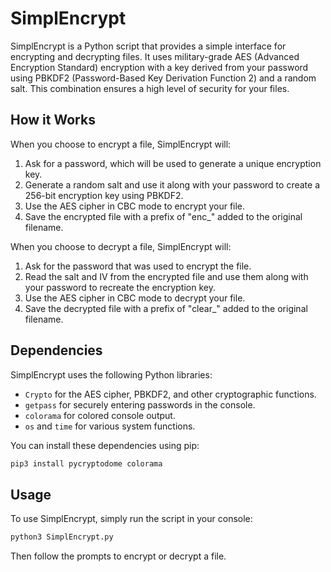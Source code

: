 # SimplEncrypt

SimplEncrypt is a Python script that provides a simple interface for encrypting and decrypting files. It uses military-grade AES (Advanced Encryption Standard) encryption with a key derived from your password using PBKDF2 (Password-Based Key Derivation Function 2) and a random salt. This combination ensures a high level of security for your files.

## How it Works

When you choose to encrypt a file, SimplEncrypt will:

1. Ask for a password, which will be used to generate a unique encryption key.
2. Generate a random salt and use it along with your password to create a 256-bit encryption key using PBKDF2.
3. Use the AES cipher in CBC mode to encrypt your file.
4. Save the encrypted file with a prefix of "enc_" added to the original filename.

When you choose to decrypt a file, SimplEncrypt will:

1. Ask for the password that was used to encrypt the file.
2. Read the salt and IV from the encrypted file and use them along with your password to recreate the encryption key.
3. Use the AES cipher in CBC mode to decrypt your file.
4. Save the decrypted file with a prefix of "clear_" added to the original filename.

## Dependencies

SimplEncrypt uses the following Python libraries:

- `Crypto` for the AES cipher, PBKDF2, and other cryptographic functions.
- `getpass` for securely entering passwords in the console.
- `colorama` for colored console output.
- `os` and `time` for various system functions.

You can install these dependencies using pip:

```sh
pip3 install pycryptodome colorama
```

## Usage

To use SimplEncrypt, simply run the script in your console:

```sh
python3 SimplEncrypt.py
```

Then follow the prompts to encrypt or decrypt a file.
